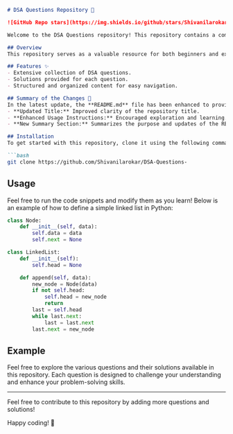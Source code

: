 ```markdown
# DSA Questions Repository 🤖

![GitHub Repo stars](https://img.shields.io/github/stars/Shivanilarokar/DSA-Questions-?style=social) ![GitHub forks](https://img.shields.io/github/forks/Shivanilarokar/DSA-Questions-?style=social)

Welcome to the DSA Questions repository! This repository contains a comprehensive collection of Data Structures and Algorithms questions along with their solutions to help you enhance your coding skills and prepare for technical interviews.

## Overview
This repository serves as a valuable resource for both beginners and experienced developers looking to improve their understanding of data structures and algorithms through practical questions and solutions.

## Features ✨
- Extensive collection of DSA questions.
- Solutions provided for each question.
- Structured and organized content for easy navigation.

## Summary of the Changes 📝
In the latest update, the **README.md** file has been enhanced to provide a clearer and more structured overview of the repository. Key changes include:
- **Updated Title:** Improved clarity of the repository title.
- **Enhanced Usage Instructions:** Encouraged exploration and learning.
- **New Summary Section:** Summarizes the purpose and updates of the README.

## Installation
To get started with this repository, clone it using the following command:

```bash
git clone https://github.com/Shivanilarokar/DSA-Questions-
```

## Usage
Feel free to run the code snippets and modify them as you learn! Below is an example of how to define a simple linked list in Python:

```python
class Node:
    def __init__(self, data):
        self.data = data
        self.next = None

class LinkedList:
    def __init__(self):
        self.head = None

    def append(self, data):
        new_node = Node(data)
        if not self.head:
            self.head = new_node
            return
        last = self.head
        while last.next:
            last = last.next
        last.next = new_node
```

## Example
Feel free to explore the various questions and their solutions available in this repository. Each question is designed to challenge your understanding and enhance your problem-solving skills.

---

Feel free to contribute to this repository by adding more questions and solutions!

Happy coding! 🎉
```